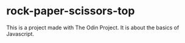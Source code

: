 # rock-paper-scissors-top
This is a project made with The Odin Project. It is about the basics of Javascript.
